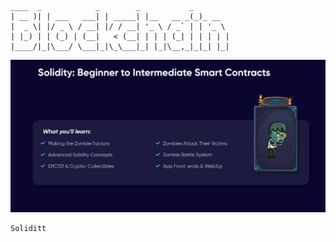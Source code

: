 
```sol
____  _            _        _           _
| __ )| | ___   ___| | _____| |__   __ _(_)_ __
|  _ \| |/ _ \ / __| |/ / __| '_ \ / _` | | '_ \
| |_) | | (_) | (__|   < (__| | | | (_| | | | | |
|____/|_|\___/ \___|_|\_\___|_| |_|\__,_|_|_| |_|

```


<img src="https://github.com/Sylvat160/solidity_ZombiesGame/blob/main/zombies.jpg" alt="img" />




```
Soliditt
```
